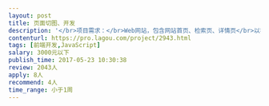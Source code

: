 ```yaml
---                
layout: post       
title: 页面切图、开发           
description: '</br>项目需求：</br>Web网站，包含网站首页、检索页、详情页</br>以我方给出的3张页面原型为基础，对页面进行美化（包括配色，布局等设计要求有一定设计能力），最后完成切图，并配合后台开发工程师完成前端页面开发。</br>'     
contenturl: https://pro.lagou.com/project/2943.html      
tags: [前端开发,JavaScript]            
salary: 3000元以下          
publish_time: 2017-05-23 10:30:38         
review: 2043人                   
apply: 8人                   
recommend: 4人                   
time_range: 小于1周              
---                 
```

